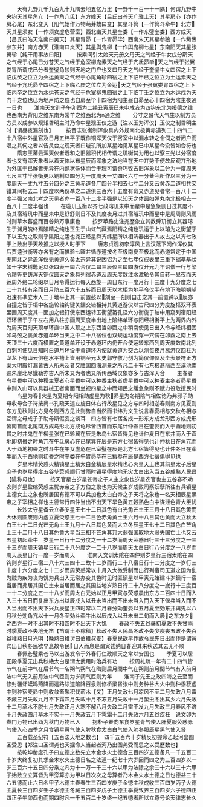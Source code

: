 <!-- { "loadSidebar": true } -->
　　天有九野九千九百九十九隅去地五亿万里【一野千一百一十一隅】何谓九野中央钧天其星角亢【一作角亢氐】东方皥天【吕氏曰苍天广雅上天】其星房心【亦作房心尾】东北变天【阳气始作万物萌芽故曰变】其星斗箕【一作箕斗牵牛】北方天其星须女【一作须女虚危营室】西北幽天其星奎娄【一作东璧奎娄】西方成天【吕氏曰皓天淮南曰昊天】其星胃昴【一作胃昴毕】西南朱天其星参狼【一作觜嶲参东井】南方赤天【淮南曰炎天】其星舆鬼柳【一作舆鬼柳七星】东南阳天其星张翼轸【纯干用事故曰阳】
　　按素问引太始天元册文丹天之气经于牛女戊分黅天之气经于心尾已分苍天之气经于危室柳鬼素天之气经于亢氐昴毕天之气经于张翼娄胃所谓戊已分者奎璧角轸则天地之门户也又曰丹天之气经于奎璧牛女四宿之上下临戊癸之位立为火运黄天之气经于心尾角轸四宿之上下临甲已之位立为土运素天之气经于亢氐昴毕四宿之上下临乙庚之位立为金运天之气经于张翼娄胃四宿之上下临丙卒之位立为水运苍天之气经于危室柳鬼四宿之上下临丁壬之位立为木运戍为天门干之位也已为地戸防之位也自房至毕十四宿为阳主昼自昴至心十四宿为隂主夜通一日也
　　淮南天文训子午卯酉为二绳丑寅辰巳未申戌亥为四钩东北为报德之维也西南为背阳之维东南为常羊之维西北为通之维
　　分寸之晷代天气生以制方员方员以成参以规矩昬明主时乃命中星观玉仪之游【注以玉为浑仪】玉仪之制昬明主时【谓昼夜漏刻也】
　　按晋志张衡制浑象具内外规南北极黄赤道列二十四气二十八宿中外星官及日月五纬平子既作铜浑天仪于密室中以漏水转之令伺之者闭户而唱之其伺之者以告灵台之观天者曰璇玑所加某星始见某星已中某星今没皆如合符也
　　隋志王蕃云浑天仪者羲和之旧器积代相传谓之玑衡其为用也以察三光以分宿度者也又有浑天象者以着天体以布星辰而浑象之法地当在天中丌势不便故反观丌形地为外匡于已解者无异在内诡状殊体而合于理可谓奇巧攷古旧浑象以二分为一度周天七尺三寸半张衡更以铜制以四分为一度周天一丈四尺六寸一分蕃今所作以三分为一度周天一丈九寸五分四分之三黄赤道各广四分半相去七寸二分又云黄赤二道相共交错其间相去二十四度以两仪凖之二道俱三百六十五度有竒又赤道见者常一百八十二度半强又南北考之天见者亦一百八十二度半强是以知天之体圆如弹丸南北极相去一百八十二度半强也
　　在璇玑玉衡以齐七政璿玑未中而星中是急急则日过其度不及其宿璿玑中而星未中是舒舒则日不及其度夜月过其宿璿玑中而星中是周周则风雨时则草木蕃盛而百谷熟万事康也
　　按罗苹路史注尧歴象立其数舜玑衡立其器璿生于渊月魄终焉隂精之纯也玉生于山虹气藏焉阳精之纯也玑运于上以璿为之衡望乎下以玉为之取则乎隂阳之运也尧正经星舜齐纬星所以相济器出于人故占之以齐七政于上数出于天故推之以授人时于下
　　唐志贞观初李淳风上言汉落下闳作浑仪其后贾逵张衡等亦各有之而推验七曜并循赤道按冬至极南夏至极北而赤道常定于中国无南北之异盖浑仪无黄道久矣太宗异其说因诏为之至七年仪成表里三重下据凖基状如十字末树鼇足以张四表一曰六合仪二曰三辰仪三曰四游仪开元九年诏僧一行与梁令瓒等更铸浑天铜仪圆天之象具列宿赤道及周天度数注水激轮令其自转一昼夜而天运周外络二轮缀以日月令得运行每天西旋一周日东行一度月行十三度十九分度之七二十九转有余而日月防三百六十五转而日周天以木柜为地平令仪半在地下晦明朔望迟速有凖立木人二于地平上其一前置鼔以刻至一刻则自击之其一前置钟以辰亦自撞之皆于柜中各施轮轴钩键关鏁交错相持其黄道游仪以古尺四分为度旋枢双环表里画周天度其一面加之银钉使东西运转玉衡望筩孔径六分衡旋于轴中用窥列宿阳经双环置于子午左右用八柱亦画周天度半出地上隂纬单环与阳经相衔平上为两界内外为周天百刻天顶单环直中国人顶之上东西当卯酉之中稍南使见日出入令与经纬相固如鸟殻之裹黄赤道单环当天之中二十八宿位也双规运动度穿一穴傍在卯酉之南上去天顶三十六度而横置之黄道单环设于赤道环内仍开合使运转东西列周天度数南北列百刻可使见日知时白道月环设于黄道环内使就黄道为交合以测每夜月离游仪四柱为龙龙下有山云俱在水平槽上皆用铜至元太史郭守敬乃创为简仪仰仪及圭表景符正方案大明殿灯漏皆古人所未及者又胜国四海测景之所凡二十有七东极髙丽西至滇池南逾朱崖北尽鐡勒亦古人所未又为者也又所传西域仪象亦多与古浑天合
　　主春者鸟星昬中可以种稷主夏者心星昬中可以种黍主秋者虚星昬中可以种麦主冬者昴星昬中则入山可以具器械王者南面而坐视四星之中而知民之缓急急则不赋力役敬授民时
　　鸟星为春火星为夏期专阳相助虚星为秋昴星为冬期隂气相佐徳乃弗邪子助母收母合子符按尚书孔疏天道左旋日体右行故星见之方与四时相逆春则南方见夏则东方见秋则北方见冬则西方见此则势自当然而书纬为文生说言春夏相与交秋冬相与互谓之母成子子助母斯假妄之谈耳　四方皆有七宿各成一形东方成龙形西方成虎形皆南首而北尾南方成鸟形北方成龟形皆西首而东尾计仲春日在奎娄而入于酉地则初昬之时井鬼在午柳星张在已轸翼在辰是朱鸟七宿皆得见也计仲夏日在东井而入于酉地即初昬之时角亢在午氐房心在已尾箕在辰是东方七宿皆得见也计仲秋日在角亢而入于酉地初昬之时斗牛在午女虚危在已室璧在辰是北方七宿皆得见也计仲冬日在牵牛而入于酉地则初昬之时奎娄在午胃昴毕在已觜参在辰是西方七宿俱得见也
　　岁星木精荧惑火精镇星土精太白金精辰星水精也心火星天王也其前星太子后星庶子也岁星得度五谷孳荧惑顺行甘雨时镇星得度地无灾太白出入当五谷成熟人民昌【隂称母也】
　　按天官星占岁星苍帝之子人主之象也岁星农官也主五谷春不劝农则岁星盈缩荧惑主忧赤帝之子方伯之象也为天候主岁成败司察妖孽所往有兵镇星主德女主之象也所居国有德不可以兵加也太白白帝之子天将之象也一名天相辰星黒帝之子宰相之祥也主德常行四仲当出不出天下旱色黄五糓熟色白中谋泄色青大臣忧
　　长沙太守星备云立春岁星王七十二日其色有白光角芒土王三月十八日其色黄而大休则圆废则内虚立夏荧惑王七十二日色赤角黄土王六月十八日其色黄而大立秋太白王七十二日光芒无角土王九月十八日其色黄而大立冬辰星王七十二日其色白芒角土王十二月十八日其色黄大星当王相不芒角其邦大弱强国取地大弱失国亡土也又云五星初起牵牛　岁星一日行十二分度之一十二岁而周天荧惑日行三十三分度之一三十三岁而周天镇星日行二十八分度之一二十八岁而周天太白日行八分度之一八岁而周天辰星日行一度一岁而周天
　　淮南天文训太隂在四仲则岁星行三宿太隂在四钩则岁星行二宿二八十六三四十二故十二岁而行二十八宿日行十二分度之一岁行三十度十六分度之七十二岁而周荧惑常以十月入太微受制而出行列宿司无道之国为乱为贼为疾为丧为饥为兵出入无常办变其色时见时匿鎭星以甲寅元始建斗岁鎭行一宿当居而弗居其国亡土未当居而居之其国益地岁熟日行二十八分度之一嵗行十三度百一十二分度之五一十八岁而周太白元始以正月甲寅与荧惑晨出东方二百四十日而入入三十五日而复出东方出以辰戍入以丑未当出而不出未当入而入天下偃兵当入而不入当出而不出天下兴兵辰星正四时常以二月春分効奎娄以五月夏至効东井舆鬼以八月秋分効角亢以十一月冬至効斗牵牛出以辰戍入以丑未出二旬而入晨之东方夕之西方一时不出其时不和四时不出天下大饥
　　春政不失五谷蘖初夏政不失甘雨时季夏政不失地无笛【笛谓土不稼穑】秋政不失人民昌冬政不失少疾丧五政不失百谷稚熟日月光明【晚熟曰稚讨曰伯稚叔麦】春夏民欲早作故令民先日出而作是谓寅宾出日秋冬民欲早息故令民日入而息是谓寅饯纳日春迎其来秋送其去无不顺
　　春佩苍璧乘苍马以出游发令于外春行仁政顺天之常以安国也
　　季夏可以居正殿季夏无出兵秋絶太白是谓太武用时治兵有功
　　按周礼疏一年有二十四气皆节气在前中气在后节气一名朔气朔气在晦则后月閠中气在朔则前月閠节气有入前月法中气无入前月法中气匝则为岁朔气匝则为年
　　淮南子先王之政四海之云至而修封疆虾蟆鸣燕降而逵路除道隂降百泉则修桥梁昬张中则务种谷大火中则种黍菽虚中则种宿麦昴中则收敛畜聚积伐薪木【又】正月失政七月凉风不至二月失政八月雷不藏三月失政九月不下霜四月失政十月不冻五月失政十一月蛰虫冬出其乡六月失政十二月草木不脱七月失政正月大寒不解八月失政二月雷不发九月失政三月春风不济十月失政四月草木不实十一月失政五月下雹霜十二月失政六月五谷疾狂　说文卯为春门万物已出酉为秋门万物已入
　　抱朴子春向东食岁星青气使入肝夏服荧惑赤气使入心四季之月食镇星黄气使入脾秋食太白白气使入肺冬服辰星黑气使入肾
　　五百载圣纪符【五百法天地之数也】　四千五百六十岁精反初握命乙起河出图圣受思【郑注曰圣谓尧也天掘命人当起者河乃出图尧受而思之以受歴数也】
　　按乾坤凿度孔子曰立德之数先立木金水火土德合三百四岁五德备凡一千五百二十岁大终复初其求金木水火土德日名之法道一纪七十六岁因而四之为三百四岁以一岁三百六十五日四分乘之凡为十一万一千三十六以甲为法除之余三十六以三十六甲子始数立立算皆为甲旁算亦为甲以日次次之母算者乃木金火水土德之日也德益三十六五德而止六日名甲子木德主春春生三百四岁庚子金徳主秋成收三百四岁丙子火德主夏长三百四岁壬子水德主冬藏三百四岁戊子土德主季夏致养三百四岁六子德四正四正子午卯酉也而期四时凡一千五百二十岁终一纪五徳者所以立尊号论天律志长久
